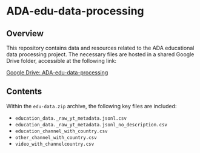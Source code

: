 # ADA-edu-data-processing

## Overview
This repository contains data and resources related to the ADA educational data processing project. The necessary files are hosted in a shared Google Drive folder, accessible at the following link:

[Google Drive: ADA-edu-data-processing](https://drive.google.com/drive/folders/17GTrGzVLX6rv7BiiCdOtJ75sq7MKwkrG)

## Contents
Within the `edu-data.zip` archive, the following key files are included:

- `education_data._raw_yt_metadata.jsonl.csv`
- `education_data._raw_yt_metadata.jsonl_no_description.csv`
- `education_channel_with_country.csv`
- `other_channel_with_country.csv`
- `video_with_channelcountry.csv`
